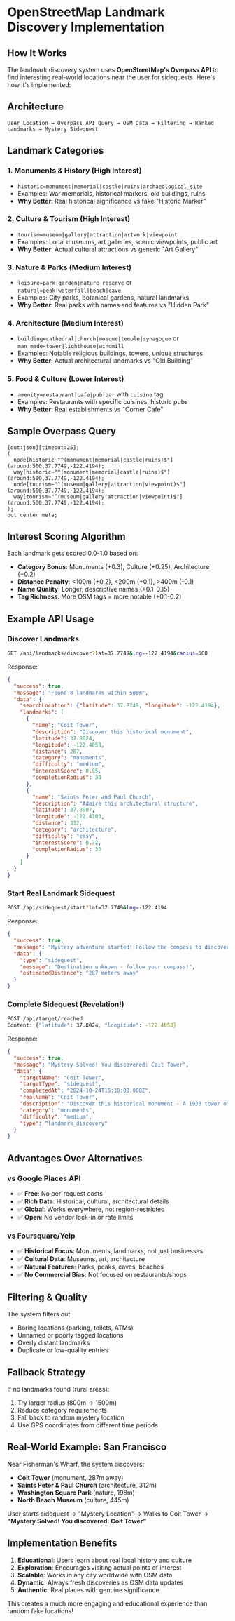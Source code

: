 # OpenStreetMap Landmark Discovery Implementation

## How It Works

The landmark discovery system uses **OpenStreetMap's Overpass API** to find interesting real-world locations near the user for sidequests. Here's how it's implemented:

## Architecture

```
User Location → Overpass API Query → OSM Data → Filtering → Ranked Landmarks → Mystery Sidequest
```

## Landmark Categories

### 1. **Monuments & History** (High Interest)
- `historic=monument|memorial|castle|ruins|archaeological_site`
- Examples: War memorials, historical markers, old buildings, ruins
- **Why Better**: Real historical significance vs fake "Historic Marker"

### 2. **Culture & Tourism** (High Interest)  
- `tourism=museum|gallery|attraction|artwork|viewpoint`
- Examples: Local museums, art galleries, scenic viewpoints, public art
- **Why Better**: Actual cultural attractions vs generic "Art Gallery"

### 3. **Nature & Parks** (Medium Interest)
- `leisure=park|garden|nature_reserve` or `natural=peak|waterfall|beach|cave`
- Examples: City parks, botanical gardens, natural landmarks
- **Why Better**: Real parks with names and features vs "Hidden Park"

### 4. **Architecture** (Medium Interest)
- `building=cathedral|church|mosque|temple|synagogue` or `man_made=tower|lighthouse|windmill`
- Examples: Notable religious buildings, towers, unique structures
- **Why Better**: Actual architectural landmarks vs "Old Building"

### 5. **Food & Culture** (Lower Interest)
- `amenity=restaurant|cafe|pub|bar` with `cuisine` tag
- Examples: Restaurants with specific cuisines, historic pubs
- **Why Better**: Real establishments vs "Corner Cafe"

## Sample Overpass Query

```overpass
[out:json][timeout:25];
(
  node[historic~"^(monument|memorial|castle|ruins)$"](around:500,37.7749,-122.4194);
  way[historic~"^(monument|memorial|castle|ruins)$"](around:500,37.7749,-122.4194);
  node[tourism~"^(museum|gallery|attraction|viewpoint)$"](around:500,37.7749,-122.4194);
  way[tourism~"^(museum|gallery|attraction|viewpoint)$"](around:500,37.7749,-122.4194);
);
out center meta;
```

## Interest Scoring Algorithm

Each landmark gets scored 0.0-1.0 based on:

- **Category Bonus**: Monuments (+0.3), Culture (+0.25), Architecture (+0.2)
- **Distance Penalty**: <100m (+0.2), <200m (+0.1), >400m (-0.1) 
- **Name Quality**: Longer, descriptive names (+0.1-0.15)
- **Tag Richness**: More OSM tags = more notable (+0.1-0.2)

## Example API Usage

### Discover Landmarks
```bash
GET /api/landmarks/discover?lat=37.7749&lng=-122.4194&radius=500
```

Response:
```json
{
  "success": true,
  "message": "Found 8 landmarks within 500m",
  "data": {
    "searchLocation": {"latitude": 37.7749, "longitude": -122.4194},
    "landmarks": [
      {
        "name": "Coit Tower",
        "description": "Discover this historical monument",
        "latitude": 37.8024,
        "longitude": -122.4058,
        "distance": 287,
        "category": "monuments",
        "difficulty": "medium",
        "interestScore": 0.85,
        "completionRadius": 30
      },
      {
        "name": "Saints Peter and Paul Church",
        "description": "Admire this architectural structure",
        "latitude": 37.8007,
        "longitude": -122.4103,
        "distance": 312,
        "category": "architecture", 
        "difficulty": "easy",
        "interestScore": 0.72,
        "completionRadius": 30
      }
    ]
  }
}
```

### Start Real Landmark Sidequest
```bash
POST /api/sidequest/start?lat=37.7749&lng=-122.4194
```

Response:
```json
{
  "success": true,
  "message": "Mystery adventure started! Follow the compass to discover what awaits...",
  "data": {
    "type": "sidequest",
    "message": "Destination unknown - follow your compass!",
    "estimatedDistance": "287 meters away"
  }
}
```

### Complete Sidequest (Revelation!)
```bash
POST /api/target/reached
Content: {"latitude": 37.8024, "longitude": -122.4058}
```

Response:
```json
{
  "success": true,
  "message": "Mystery Solved! You discovered: Coit Tower",
  "data": {
    "targetName": "Coit Tower",
    "targetType": "sidequest", 
    "completedAt": "2024-10-24T15:30:00.000Z",
    "realName": "Coit Tower",
    "description": "Discover this historical monument - A 1933 tower offering panoramic views of San Francisco",
    "category": "monuments",
    "difficulty": "medium",
    "type": "landmark_discovery"
  }
}
```

## Advantages Over Alternatives

### vs Google Places API
- ✅ **Free**: No per-request costs
- ✅ **Rich Data**: Historical, cultural, architectural details
- ✅ **Global**: Works everywhere, not region-restricted
- ✅ **Open**: No vendor lock-in or rate limits

### vs Foursquare/Yelp
- ✅ **Historical Focus**: Monuments, landmarks, not just businesses
- ✅ **Cultural Data**: Museums, art, architecture
- ✅ **Natural Features**: Parks, peaks, caves, beaches
- ✅ **No Commercial Bias**: Not focused on restaurants/shops

## Filtering & Quality

The system filters out:
- Boring locations (parking, toilets, ATMs)
- Unnamed or poorly tagged locations  
- Overly distant landmarks
- Duplicate or low-quality entries

## Fallback Strategy

If no landmarks found (rural areas):
1. Try larger radius (800m → 1500m)
2. Reduce category requirements
3. Fall back to random mystery location
4. Use GPS coordinates from different time periods

## Real-World Example: San Francisco

Near Fisherman's Wharf, the system discovers:
- **Coit Tower** (monument, 287m away)
- **Saints Peter & Paul Church** (architecture, 312m)  
- **Washington Square Park** (nature, 198m)
- **North Beach Museum** (culture, 445m)

User starts sidequest → "Mystery Location" → Walks to Coit Tower → **"Mystery Solved! You discovered: Coit Tower"**

## Implementation Benefits

1. **Educational**: Users learn about real local history and culture
2. **Exploration**: Encourages visiting actual points of interest
3. **Scalable**: Works in any city worldwide with OSM data
4. **Dynamic**: Always fresh discoveries as OSM data updates
5. **Authentic**: Real places with genuine significance

This creates a much more engaging and educational experience than random fake locations!